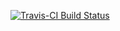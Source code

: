 [![Travis-CI Build Status](https://travis-ci.org/muschellij2/msseg.svg?branch=master)](https://travis-ci.org/muschellij2/msseg)